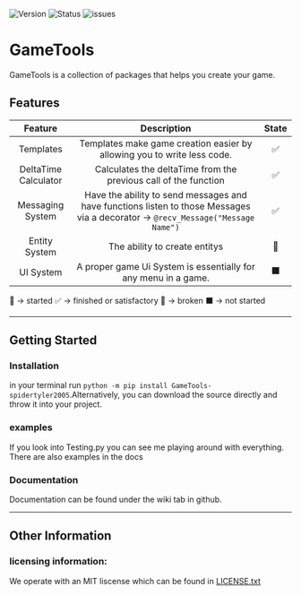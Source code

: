 ![Version](https://img.shields.io/badge/Version-0.1.2-green) ![Status](https://img.shields.io/badge/Status-Operational-mint) ![issues](https://img.shields.io/github/issues/spidertyler2005/GameTools)

# GameTools

GameTools is a collection of packages that helps you create your game.

## Features
|Feature|Description|State|
|:--:|:--:|:--:|
|Templates|Templates make game creation easier by allowing you to write less code.|:white_check_mark:|
|DeltaTime Calculator|Calculates the deltaTime from the previous call of the function|:white_check_mark:|
|Messaging System|Have the ability to send messages and have functions listen to those Messages via a decorator -> ``@recv_Message("Message Name")``|:white_check_mark:|
|Entity System|The ability to create entitys|:memo:|
|UI System|A proper game Ui System is essentially for any menu in a game.|:black_large_square:|

:memo: -> started
:white_check_mark: -> finished or satisfactory
:red_circle: -> broken
:black_large_square: -> not started

---

## Getting Started

### Installation
 in your terminal run `python -m pip install GameTools-spidertyler2005`.Alternatively, you can download the source directly and throw it into your project.

### examples
If you look into Testing.py you can see me playing around with everything. There are also examples in the docs

### Documentation
Documentation can be found under the wiki tab in github.

---

## Other Information

### licensing information:
  We operate with an MIT liscense which can be found in
  [LICENSE.txt](LICENSE.txt)